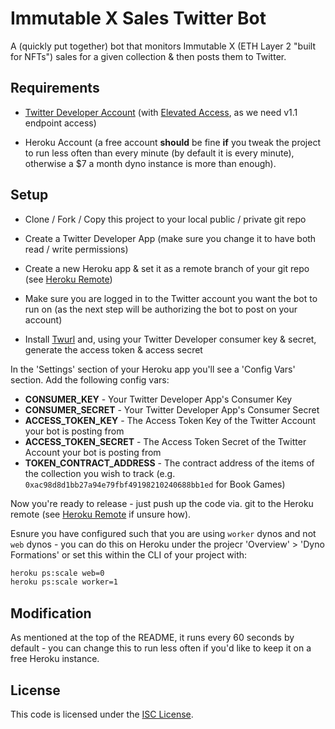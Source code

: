 # Immutable X Sales Twitter Bot

A (quickly put together) bot that monitors Immutable X (ETH Layer 2 "built for NFTs") sales for a given collection & then posts them to Twitter.

## Requirements

- [Twitter Developer Account](https://developer.twitter.com/en/apply-for-access) (with [Elevated Access](https://developer.twitter.com/en/portal/products/elevated), as we need v1.1 endpoint access)

- Heroku Account (a free account **should** be fine **if** you tweak the project to run less often than every minute (by default it is every minute), otherwise a $7 a month dyno instance is more than enough).

## Setup

- Clone / Fork / Copy this project to your local public / private git repo

- Create a Twitter Developer App (make sure you change it to have both read / write permissions)

- Create a new Heroku app & set it as a remote branch of your git repo (see [Heroku Remote](https://devcenter.heroku.com/articles/git#creating-a-heroku-remote))

- Make sure you are logged in to the Twitter account you want the bot to run on (as the next step will be authorizing the bot to post on your account)

- Install [Twurl](https://github.com/twitter/twurl) and, using your Twitter Developer consumer key & secret, generate the access token & access secret

In the 'Settings' section of your Heroku app you'll see a 'Config Vars' section. Add the following config vars:

- **CONSUMER_KEY** - Your Twitter Developer App's Consumer Key
- **CONSUMER_SECRET** - Your Twitter Developer App's Consumer Secret
- **ACCESS_TOKEN_KEY** - The Access Token Key of the Twitter Account your bot is posting from
- **ACCESS_TOKEN_SECRET** - The Access Token Secret of the Twitter Account your bot is posting from
- **TOKEN_CONTRACT_ADDRESS** - The contract address of the items of the collection you wish to track (e.g. `0xac98d8d1bb27a94e79fbf49198210240688bb1ed` for Book Games)

Now you're ready to release - just push up the code via. git to the Heroku remote (see [Heroku Remote](https://devcenter.heroku.com/articles/git#creating-a-heroku-remote) if unsure how).

Esnure you have configured such that you are using `worker` dynos and not `web` dynos - you can do this on Heroku under the projecr 'Overview' > 'Dyno Formations' or set this within the CLI of your project with:

```sh
heroku ps:scale web=0
heroku ps:scale worker=1
```

## Modification

As mentioned at the top of the README, it runs every 60 seconds by default - you can change this to run less often if you'd like to keep it on a free Heroku instance.

## License

This code is licensed under the [ISC License](https://choosealicense.com/licenses/isc/).
